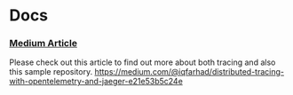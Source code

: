 # Docs

### [Medium Article](https://medium.com/@iqfarhad/distributed-tracing-with-opentelemetry-and-jaeger-e21e53b5c24e)
Please check out this article to find out more about both tracing and also this sample repository.
https://medium.com/@iqfarhad/distributed-tracing-with-opentelemetry-and-jaeger-e21e53b5c24e
